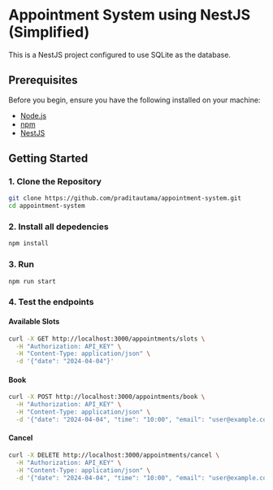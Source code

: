 # Appointment System using NestJS (Simplified)

This is a NestJS project configured to use SQLite as the database.

## Prerequisites

Before you begin, ensure you have the following installed on your machine:

- [Node.js](https://nodejs.org/)
- [npm](https://www.npmjs.com/)
- [NestJS](https://nestjs.com)

## Getting Started

### 1. Clone the Repository

```sh
git clone https://github.com/praditautama/appointment-system.git
cd appointment-system
```

### 2. Install all depedencies

```sh
npm install
```

### 3. Run

```sh
npm run start
```

### 4. Test the endpoints

#### Available Slots

```sh
curl -X GET http://localhost:3000/appointments/slots \
  -H "Authorization: API_KEY" \
  -H "Content-Type: application/json" \
  -d '{"date": "2024-04-04"}'
```

#### Book

```sh
curl -X POST http://localhost:3000/appointments/book \
  -H "Authorization: API_KEY" \
  -H "Content-Type: application/json" \
  -d '{"date": "2024-04-04", "time": "10:00", "email": "user@example.com"}'
```

#### Cancel

```sh
curl -X DELETE http://localhost:3000/appointments/cancel \
  -H "Authorization: API_KEY" \
  -H "Content-Type: application/json" \
  -d '{"date": "2024-04-04", "time": "10:00", "email": "user@example.com"}'
